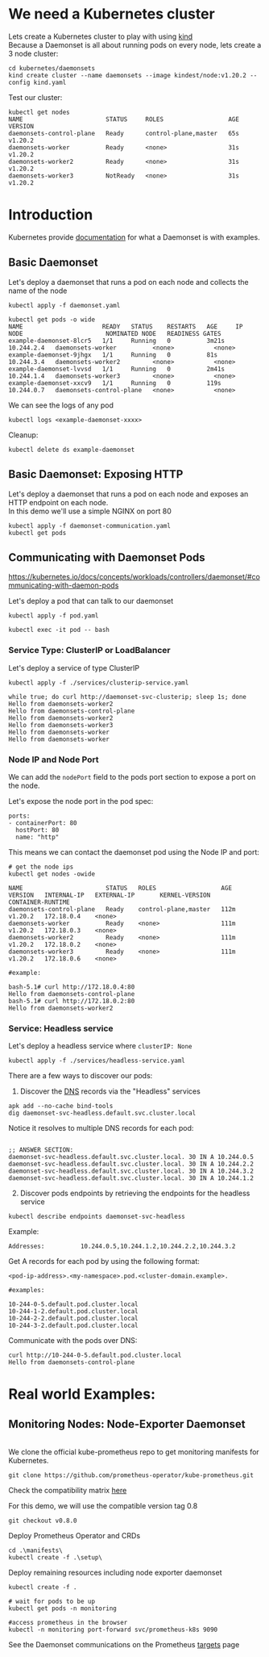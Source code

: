 # We need a Kubernetes cluster

Lets create a Kubernetes cluster to play with using [kind](https://kind.sigs.k8s.io/docs/user/quick-start/) </br>
Because a Daemonset is all about running pods on every node, lets create a 3 node cluster:

```
cd kubernetes/daemonsets
kind create cluster --name daemonsets --image kindest/node:v1.20.2 --config kind.yaml
```

Test our cluster:

```
kubectl get nodes
NAME                       STATUS     ROLES                  AGE   VERSION
daemonsets-control-plane   Ready      control-plane,master   65s   v1.20.2
daemonsets-worker          Ready      <none>                 31s   v1.20.2
daemonsets-worker2         Ready      <none>                 31s   v1.20.2
daemonsets-worker3         NotReady   <none>                 31s   v1.20.2
```

# Introduction

Kubernetes provide [documentation](https://kubernetes.io/docs/concepts/workloads/controllers/daemonset/) for what a Daemonset is with examples.

## Basic Daemonset

Let's deploy a daemonset that runs a pod on each node and collects the name of the node

```
kubectl apply -f daemonset.yaml

kubectl get pods -o wide
NAME                      READY   STATUS    RESTARTS   AGE     IP           NODE                       NOMINATED NODE   READINESS GATES
example-daemonset-8lcr5   1/1     Running   0          3m21s   10.244.2.4   daemonsets-worker          <none>           <none>
example-daemonset-9jhgx   1/1     Running   0          81s     10.244.3.4   daemonsets-worker2         <none>           <none>
example-daemonset-lvvsd   1/1     Running   0          2m41s   10.244.1.4   daemonsets-worker3         <none>           <none>
example-daemonset-xxcv9   1/1     Running   0          119s    10.244.0.7   daemonsets-control-plane   <none>           <none>

```

We can see the logs of any pod

```
kubectl logs <example-daemonset-xxxx>
```

Cleanup:

```
kubectl delete ds example-daemonset
```

## Basic Daemonset: Exposing HTTP

Let's deploy a daemonset that runs a pod on each node and exposes an HTTP endpoint on each node. </br>
In this demo we'll use a simple NGINX on port 80

```
kubectl apply -f daemonset-communication.yaml
kubectl get pods
```

## Communicating with Daemonset Pods

https://kubernetes.io/docs/concepts/workloads/controllers/daemonset/#communicating-with-daemon-pods

Let's deploy a pod that can talk to our daemonset

```
kubectl apply -f pod.yaml

kubectl exec -it pod -- bash
```

### Service Type: ClusterIP or LoadBalancer

Let's deploy a service of type ClusterIP

```
kubectl apply -f ./services/clusterip-service.yaml

while true; do curl http://daemonset-svc-clusterip; sleep 1s; done
Hello from daemonsets-worker2
Hello from daemonsets-control-plane
Hello from daemonsets-worker2
Hello from daemonsets-worker3
Hello from daemonsets-worker
Hello from daemonsets-worker
```

### Node IP and Node Port

We can add the `nodePort` field to the pods port section to expose a port on the node. </br>

Let's expose the node port in the pod spec:

```
ports:
- containerPort: 80
  hostPort: 80
  name: "http"
```

This means we can contact the daemonset pod using the Node IP and port:

```
# get the node ips
kubectl get nodes -owide

NAME                       STATUS   ROLES                  AGE    VERSION   INTERNAL-IP   EXTERNAL-IP       KERNEL-VERSION                CONTAINER-RUNTIME
daemonsets-control-plane   Ready    control-plane,master   112m   v1.20.2   172.18.0.4    <none>
daemonsets-worker          Ready    <none>                 111m   v1.20.2   172.18.0.3    <none>
daemonsets-worker2         Ready    <none>                 111m   v1.20.2   172.18.0.2    <none>
daemonsets-worker3         Ready    <none>                 111m   v1.20.2   172.18.0.6    <none>

#example:

bash-5.1# curl http://172.18.0.4:80
Hello from daemonsets-control-plane
bash-5.1# curl http://172.18.0.2:80
Hello from daemonsets-worker2
```

### Service: Headless service

Let's deploy a headless service where `clusterIP: None`

```
kubectl apply -f ./services/headless-service.yaml
```

There are a few ways to discover our pods:

1. Discover the [DNS](https://kubernetes.io/docs/concepts/services-networking/dns-pod-service/#services) records via the "Headless" services

```
apk add --no-cache bind-tools
dig daemonset-svc-headless.default.svc.cluster.local
```

Notice it resolves to multiple DNS records for each pod:

```

;; ANSWER SECTION:
daemonset-svc-headless.default.svc.cluster.local. 30 IN A 10.244.0.5
daemonset-svc-headless.default.svc.cluster.local. 30 IN A 10.244.2.2
daemonset-svc-headless.default.svc.cluster.local. 30 IN A 10.244.3.2
daemonset-svc-headless.default.svc.cluster.local. 30 IN A 10.244.1.2
```

2. Discover pods endpoints by retrieving the endpoints for the headless service

```
kubectl describe endpoints daemonset-svc-headless
```

Example:

```
Addresses:          10.244.0.5,10.244.1.2,10.244.2.2,10.244.3.2

```

Get A records for each pod by using the following format: </br>

`<pod-ip-address>.<my-namespace>.pod.<cluster-domain.example>.` </br>

```
#examples:

10-244-0-5.default.pod.cluster.local
10-244-1-2.default.pod.cluster.local
10-244-2-2.default.pod.cluster.local
10-244-3-2.default.pod.cluster.local
```

Communicate with the pods over DNS:

```
curl http://10-244-0-5.default.pod.cluster.local
Hello from daemonsets-control-plane
```

# Real world Examples:

## Monitoring Nodes: Node-Exporter Daemonset

<br/>
We clone the official kube-prometheus repo to get monitoring manifests for Kubernetes.

```
git clone https://github.com/prometheus-operator/kube-prometheus.git
```

Check the compatibility matrix [here](https://github.com/prometheus-operator/kube-prometheus/tree/v0.8.0#kubernetes-compatibility-matrix)

For this demo, we will use the compatible version tag 0.8

```
git checkout v0.8.0
```

Deploy Prometheus Operator and CRDs

```
cd .\manifests\
kubectl create -f .\setup\
```

Deploy remaining resources including node exporter daemonset

```
kubectl create -f .

# wait for pods to be up
kubectl get pods -n monitoring

#access prometheus in the browser
kubectl -n monitoring port-forward svc/prometheus-k8s 9090

```

See the Daemonset communications on the Prometheus [targets](http://localhost:9090/targets) page
